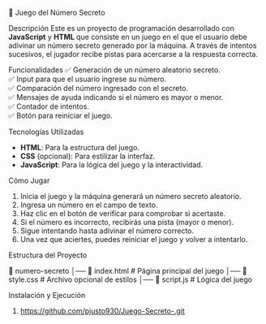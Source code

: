  🎲 Juego del Número Secreto

Descripción
Este es un proyecto de programación desarrollado con **JavaScript** y **HTML** que consiste en un juego en el que el usuario debe adivinar un número secreto generado por la máquina. A través de intentos sucesivos, el jugador recibe pistas para acercarse a la respuesta correcta.

 Funcionalidades
✅ Generación de un número aleatorio secreto.  
✅ Input para que el usuario ingrese su número.  
✅ Comparación del número ingresado con el secreto.  
✅ Mensajes de ayuda indicando si el número es mayor o menor.  
✅ Contador de intentos.  
✅ Botón para reiniciar el juego.  

 Tecnologías Utilizadas
- **HTML**: Para la estructura del juego.  
- **CSS** (opcional): Para estilizar la interfaz.  
- **JavaScript**: Para la lógica del juego y la interactividad.

Cómo Jugar
1. Inicia el juego y la máquina generará un número secreto aleatorio.  
2. Ingresa un número en el campo de texto.  
3. Haz clic en el botón de verificar para comprobar si acertaste.  
4. Si el número es incorrecto, recibirás una pista (mayor o menor).  
5. Sigue intentando hasta adivinar el número correcto.  
6. Una vez que aciertes, puedes reiniciar el juego y volver a intentarlo.  


Estructura del Proyecto

📁 numero-secreto
│── 📄 index.html  # Página principal del juego
│── 📄 style.css  # Archivo opcional de estilos
│── 📄 script.js  # Lógica del juego


 Instalación y Ejecución
1. https://github.com/pjusto930/Juego-Secreto-.git

